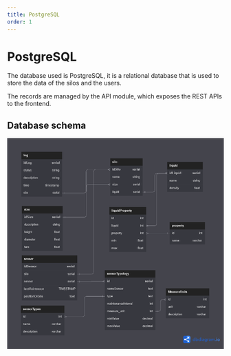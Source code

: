 ```yaml
---
title: PostgreSQL
order: 1
---
```

# PostgreSQL
The database used is PostgreSQL, it is a relational database that is used to store the data of the silos and the users.

The records are managed by the API module, which exposes the REST APIs to the frontend.
## Database schema
![Database schema](../images/db_schema.png)
